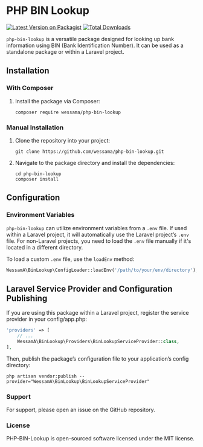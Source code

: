 # PHP BIN Lookup

[![Latest Version on Packagist][ico-version]][link-packagist]
[![Total Downloads][ico-downloads]][link-downloads]

`php-bin-lookup` is a versatile package designed for looking up bank information using BIN (Bank Identification Number). It can be used as a standalone package or within a Laravel project.

## Installation

### With Composer

1. Install the package via Composer:

    ```shell
    composer require wessama/php-bin-lookup
    ```

### Manual Installation

1. Clone the repository into your project:

    ```shell
    git clone https://github.com/wessama/php-bin-lookup.git
    ```

2. Navigate to the package directory and install the dependencies:

    ```shell
    cd php-bin-lookup
    composer install
    ```

## Configuration

### Environment Variables

`php-bin-lookup` can utilize environment variables from a `.env` file. If used within a Laravel project, it will automatically use the Laravel project’s `.env` file. For non-Laravel projects, you need to load the `.env` file manually if it's located in a different directory.

To load a custom `.env` file, use the `loadEnv` method:

```php
WessamA\BinLookup\ConfigLoader::loadEnv('/path/to/your/env/directory');
```


## Laravel Service Provider and Configuration Publishing
If you are using this package within a Laravel project, register the service provider in your config/app.php:

```php
'providers' => [
    // ...
    WessamA\BinLookup\Providers\BinLookupServiceProvider::class,
],
```

Then, publish the package’s configuration file to your application’s config directory:

```
php artisan vendor:publish --provider="WessamA\BinLookup\BinLookupServiceProvider"
```

### Support
For support, please open an issue on the GitHub repository.

### License
PHP-BIN-Lookup is open-sourced software licensed under the MIT license.


[ico-version]: https://img.shields.io/packagist/v/wessama/php-bin-lookup.svg?style=flat-square
[ico-downloads]: https://img.shields.io/packagist/dt/wessama/php-bin-lookup.svg?style=flat-square

[link-packagist]: https://packagist.org/packages/wessama/php-bin-lookup
[link-downloads]: https://packagist.org/packages/wessama/php-bin-lookup
[link-author]: https://github.com/wessama